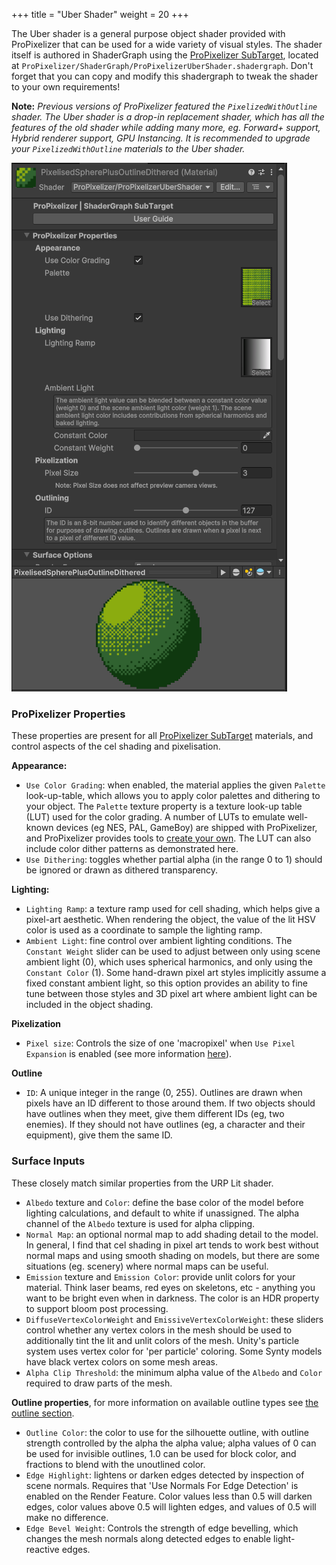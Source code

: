 +++
title = "Uber Shader"
weight = 20
+++

The Uber shader is a general purpose object shader provided with ProPixelizer that can be used for a wide variety of visual styles. The shader itself is authored in ShaderGraph using the [ProPixelizer SubTarget](@/usage/shadergraph/index.md), located at `ProPixelizer/ShaderGraph/ProPixelizerUberShader.shadergraph`. Don't forget that you can copy and modify this shadergraph to tweak the shader to your own requirements!

**Note:** _Previous versions of ProPixelizer featured the `PixelizedWithOutline` shader. The Uber shader is a drop-in replacement shader, which has all the features of the old shader while adding many more, eg. Forward+ support, Hybrid renderer support, GPU Instancing. It is recommended to upgrade your `PixelizedWithOutline` materials to the Uber shader._

![Uber shader inspector view](uber.png)

### ProPixelizer Properties

These properties are present for all [ProPixelizer SubTarget](@/usage/shadergraph/index.md) materials, and control aspects of the cel shading and pixelisation.

**Appearance:**

- `Use Color Grading`: when enabled, the material applies the given `Palette` look-up-table, which allows you to apply color palettes and dithering to your object. The `Palette` texture property is a texture look-up table (LUT) used for the color grading. A number of LUTs to emulate well-known devices (eg NES, PAL, GameBoy) are shipped with ProPixelizer, and ProPixelizer provides tools to [create your own](@/usage/palette_tools/index.md). The LUT can also include color dither patterns as demonstrated here. 
- `Use Dithering`: toggles whether partial alpha (in the range 0 to 1) should be ignored or drawn as dithered transparency.

**Lighting:**

- `Lighting Ramp`: a texture ramp used for cell shading, which helps give a pixel-art aesthetic. When rendering the object, the value of the lit HSV color is used as a coordinate to sample the lighting ramp.
- `Ambient Light`: fine control over ambient lighting conditions. The `Constant Weight` slider can be used to adjust between only using scene ambient light (0), which uses spherical harmonics, and only using the `Constant Color` (1). Some hand-drawn pixel art styles implicitly assume a fixed constant ambient light, so this option provides an ability to fine tune between those styles and 3D pixel art where ambient light can be included in the object shading.

**Pixelization**

- `Pixel size`: Controls the size of one 'macropixel' when `Use Pixel Expansion` is enabled (see more information [here](@/usage/pixelization/index.md)).

**Outline**

- `ID`: A unique integer in the range (0, 255). Outlines are drawn when pixels have an ID different to those around them. If two objects should have outlines when they meet, give them different IDs (eg, two enemies). If they should not have outlines (eg, a character and their equipment), give them the same ID.

### Surface Inputs

These closely match similar properties from the URP Lit shader.

- `Albedo` texture and `Color`: define the base color of the model before lighting calculations, and default to white if unassigned. The alpha channel of the `Albedo` texture is used for alpha clipping.
- `Normal Map`: an optional normal map to add shading detail to the model. In general, I find that cel shading in pixel art tends to work best without normal maps and using smooth shading on models, but there are some situations (eg. scenery) where normal maps can be useful.
- `Emission` texture and `Emission Color`: provide unlit colors for your material. Think laser beams, red eyes on skeletons, etc - anything you want to be bright even when in darkness. The color is an HDR property to support bloom post processing.
- `DiffuseVertexColorWeight` and `EmissiveVertexColorWeight`: these sliders control whether any vertex colors in the mesh should be used to additionally tint the lit and unlit colors of the mesh. Unity's particle system uses vertex color for 'per particle' coloring. Some Synty models have black vertex colors on some mesh areas.
- `Alpha Clip Threshold`: the minimum alpha value of the `Albedo` and `Color` required to draw parts of the mesh.

**Outline properties**, for more information on available outline types see [the outline section](@/usage/outlines/index.md).

- `Outline Color`: the color to use for the silhouette outline, with outline strength controlled by the alpha the alpha value; alpha values of 0 can be used for invisible outlines, 1.0 can be used for block color, and fractions to blend with the unoutlined color.
- `Edge Highlight`: lightens or darken edges detected by inspection of scene normals. Requires that 'Use Normals For Edge Detection' is enabled on the Render Feature. Color values less than 0.5 will darken edges, color values above 0.5 will lighten edges, and values of 0.5 will make no difference.
- `Edge Bevel Weight`: Controls the strength of edge bevelling, which changes the mesh normals along detected edges to enable light-reactive edges.